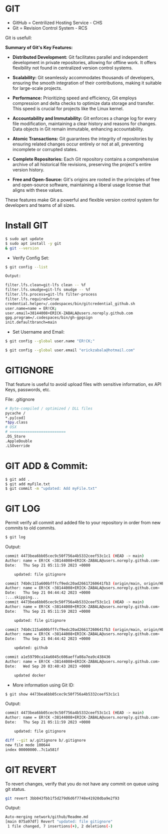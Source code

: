 # GIT

+ GitHub = Centrilized Hosting Service - CHS
+ Git = Revision Control System - RCS

Git is usefull: 

**Summary of Git's Key Features:**

- **Distributed Development:** Git facilitates parallel and independent development in private repositories, allowing for offline work. It offers flexibility not found in centralized version control systems.

- **Scalability:** Git seamlessly accommodates thousands of developers, ensuring the smooth integration of their contributions, making it suitable for large-scale projects.

- **Performance:** Prioritizing speed and efficiency, Git employs compression and delta checks to optimize data storage and transfer. This speed is crucial for projects like the Linux kernel.

- **Accountability and Immutability:** Git enforces a change log for every file modification, maintaining a clear history and reasons for changes. Data objects in Git remain immutable, enhancing accountability.

- **Atomic Transactions:** Git guarantees the integrity of repositories by ensuring related changes occur entirely or not at all, preventing incomplete or corrupted states.

- **Complete Repositories:** Each Git repository contains a comprehensive archive of all historical file revisions, preserving the project's entire version history.

- **Free and Open-Source:** Git's origins are rooted in the principles of free and open-source software, maintaining a liberal usage license that aligns with these values.

These features make Git a powerful and flexible version control system for developers and teams of all sizes.

# Install GIT
```bash
$ sudo apt update
$ sudo apt install -y git
& git --version
```

+ Verify Config Set:

```bash
$ git config --list
```

```bash
Output:

filter.lfs.clean=git-lfs clean -- %f
filter.lfs.smudge=git-lfs smudge -- %f
filter.lfs.process=git-lfs filter-process
filter.lfs.required=true
credential.helper=/.codespaces/bin/gitcredential_github.sh
user.name=name = ER!CK;
user.email=38144008+ERICK-ZABALA@users.noreply.github.com
gpg.program=/.codespaces/bin/gh-gpgsign
init.defaultbranch=main

```

+ Set Username and Email:

```bash
$ git config --global user.name "ER!CK;"
```

```bash
$ git config --global user.email "erickzabala@hotmail.com"

```

# GITIGNORE
 
 That feature is useful to avoid upload files with sensitive information, ex API Keys, passwords, etc.

File: .gitignore

 ```bash
 # Byte-compiled / optimized / DLL files
pycache /
*.py[cod]
*$py.class
# OSX
# =========================
.DS_Store
.AppleDouble
.LSOverride
 ```
# GIT ADD & Commit:

```bash
$ git add .
$ git add myFile.txt
$ git commit -m "updated: Add myFile.txt"

```

# GIT LOG

Permit verify all commit and added file to your repository in order from new commits to old commits.

```bash
$ git log
```

Output:

```bash
commit 4473bea6bb05cec9c50f756a4b5332ceef53c1c1 (HEAD -> main)
Author: name = ER!CK <38144008+ERICK-ZABALA@users.noreply.github.com>
Date:   Thu Sep 21 05:11:59 2023 +0000

    updated: file gitignore

commit 74b0c115a600bfffcf9edc20ad26617260641fb3 (origin/main, origin/HEAD)
Author: name = ER!CK <38144008+ERICK-ZABALA@users.noreply.github.com>
Date:   Thu Sep 21 04:44:42 2023 +0000
:...skipping...
commit 4473bea6bb05cec9c50f756a4b5332ceef53c1c1 (HEAD -> main)
Author: name = ER!CK <38144008+ERICK-ZABALA@users.noreply.github.com>
Date:   Thu Sep 21 05:11:59 2023 +0000

    updated: file gitignore

commit 74b0c115a600bfffcf9edc20ad26617260641fb3 (origin/main, origin/HEAD)
Author: name = ER!CK <38144008+ERICK-ZABALA@users.noreply.github.com>
Date:   Thu Sep 21 04:44:42 2023 +0000

    updated: github

commit a1e59790ca14a6045c606aeffa08a7ea9c438436
Author: name = ER!CK <38144008+ERICK-ZABALA@users.noreply.github.com>
Date:   Wed Sep 20 03:40:43 2023 +0000

    updated docker

```

+ More information using Git ID: 

```bash
$ git show 4473bea6bb05cec9c50f756a4b5332ceef53c1c1
```

Output:

```bash
commit 4473bea6bb05cec9c50f756a4b5332ceef53c1c1 (HEAD -> main)
Author: name = ER!CK <38144008+ERICK-ZABALA@users.noreply.github.com>
Date:   Thu Sep 21 05:11:59 2023 +0000

    updated: file gitignore

diff --git a/.gitignore b/.gitignore
new file mode 100644
index 00000000..7c1a581f
```

# GIT REVERT

To revert changes, verify that you do not have any commit on queue using git status.

```bash
git revert 3bb043fbb1f5d279d6d6f7748e41920dba9e2f93
```

Output:

```bash
Auto-merging network/github/Readme.md
[main 075a97df] Revert "updated: file gitignore"
 1 file changed, 7 insertions(+), 2 deletions(-)

```



